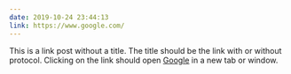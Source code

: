 ```yaml
---
date: 2019-10-24 23:44:13
link: https://www.google.com/
---
```


This is a link post without a title. The title should be the link with or without protocol. Clicking on the link should open [Google](https://www.google.com/) in a new tab or window.
